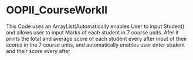 # OOPII_CourseWorkII
This Code uses an ArrayList(Automatically enables User to input Student) and allows user to input Marks of each student in 7 course units.
Afer it prints the total and average score of each student every after input of their scores in the 7 course units, and automatically enables user enter student and their score every after
